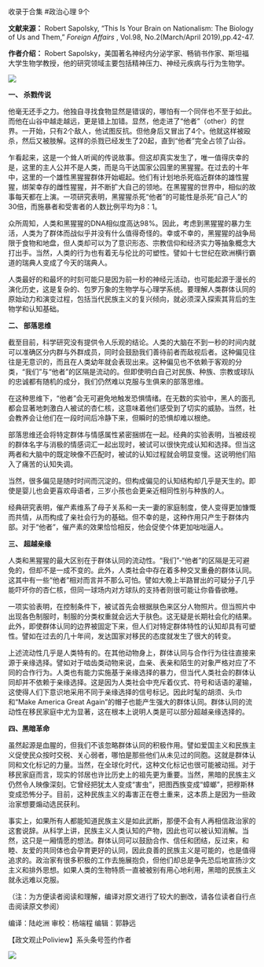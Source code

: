 

收录于合集 #政治心理 9个

**文献来源：** Robert Sapolsky, “This Is Your Brain on Nationalism: The Biology of
Us and Them,” _Foreign Affairs_ , Vol.98, No.2(March/April 2019),pp.42-47.  

  

 **作者介绍：** Robert
Sapolsky，美国著名神经内分泌学家、畅销书作家、斯坦福大学生物学教授，他的研究领域主要包括精神压力、神经元疾病与行为生物学。

  

![](/images/264/2.png)

  

  
  

  

  

  

 **一、 杀戮传说**

  

他毫无还手之力。他独自寻找食物显然是错误的，哪怕有一个同伴也不至于如此。而他在山谷中越走越远，更是错上加错。显然，他走进了“他者”（other）的世界。一开始，只有2个敌人，他试图反抗。但他身后又冒出了4个。他就这样被殴杀，然后又被肢解。这样的杀戮已经发生了20起，直到“他者”完全占领了山谷。

  

乍看起来，这是一个耸人听闻的传说故事。但这却真实发生了，唯一值得庆幸的是，这里的主人公并不是人类，而是乌干达国家公园里的黑猩猩。在过去的十年中，这里的一个雄性黑猩猩群体开始崛起。他们有计划地杀死临近群体的雄性猩猩，绑架幸存的雌性猩猩，并不断扩大自己的领地。在黑猩猩的世界中，相似的故事每天都在上演。一项研究表明，黑猩猩杀死“他者”的可能性是杀死“自己人”的30倍，而施暴者和受害者的人数比例平均为8：1。

  

众所周知，人类和黑猩猩的DNA相似度高达98%。因此，考虑到黑猩猩的暴力生活，人类为了群体而战似乎并没有什么值得奇怪的。幸或不幸的，黑猩猩的战争局限于食物和地盘，但人类却可以为了意识形态、宗教信仰和经济实力等抽象概念大打出手。当然，人类的行为也有着无与伦比的可塑性。譬如十七世纪在欧洲横行霸道的瑞典人变成了今天的瑞典人。

  

人类最好的和最坏的时刻可能只是因为前一秒的神经元活动，也可能起源于漫长的演化历史，这是复杂的、包罗万象的生物学与心理学系统。要理解人类群体认同的原始动力和演变过程，包括当代民族主义的复兴倾向，就必须深入探索其背后的生物学和认知基础。

  

  

 **二、 部落思维**

  

截至目前，科学研究没有提供令人乐观的结论。人类的大脑在不到一秒的时间内就可以准确区分内群与外群成员，同时会鼓励我们善待前者而敌视后者。这种偏见往往是无意识的，而且在人类幼年就会表现出来。这种偏见也不依赖于客观的分类，“我们”与“他者”的区隔是流动的。但即使明白自己对民族、种族、宗教或球队的忠诚都有随机的成分，我们仍然难以克服与生俱来的部落思维。

  

在这种思维下，“他者”会无可避免地触发恐惧情绪。在无数的实验中，黑人的面孔都会显著地刺激白人被试的杏仁核，这意味着他们感受到了切实的威胁。当然，社会教养会让他们在一段时间后冷静下来，但瞬时的恐惧却难以根绝。

  

部落思维还会将特定群体与情感属性紧密捆绑在一起。经典的实验表明，当被歧视的群体名字与消极的情感词汇一起出现时，被试可以很快完成认知和选择。但当这两者和大脑中的既定映像不匹配时，被试的认知过程就会明显变慢。这说明他们陷入了痛苦的认知失调。

  

当然，很多偏见是随时时间而沉淀的。但构成偏见的认知结构却几乎是天生的。即使是婴儿也会更喜欢母语者，三岁小孩也会更亲近相同性别与种族的人。

  

经典研究表明，催产素维系了母子关系和一夫一妻的家庭制度，使人变得更加慷慨而共情，从而构成了亲社会行为的基础。但不幸的是，这种作用只产生于群体内部。对于“他者”，催产素的效果恰恰相反，他会促使个体更加咄咄逼人。

  

  

 **三、 超越亲缘**

  

人类和黑猩猩的最大区别在于群体认同的流动性。“我们”-“他者”的区隔是无可避免的，但却不是一成不变的。此外，人类社会中存在着多种交叉重叠的群体认同。这其中有一些“他者”相对而言并不那么可怕。譬如大晚上半路冒出的可疑分子几乎能吓坏你的杏仁核，但同一球场内对方球队的支持者则很可能让你昏昏欲睡。

  

一项实验表明，在控制条件下，被试首先会根据肤色来区分人物照片。但当照片中出现各色制服时，制服的分类权重就会远大于肤色。这无疑是长期社会化的结果。此外，即使群体认同的边界被固定下来，但人们对特定群体特性的认知却具有可塑性。譬如在过去的几十年间，发达国家对移民的态度就发生了很大的转变。

  

上述流动性几乎是人类特有的。在其他动物身上，群体认同与合作行为往往直接来源于亲缘选择。譬如对于啮齿类动物来说，血亲、表亲和陌生的对象严格对应了不同的合作行为。人类也有能力实施基于亲缘选择的暴力，但当代人类社会的群体认同却并不依赖于亲缘选择。这是因为人类社会中充斥着仪式、符号和话语的灌输，这使得人们下意识地采用不同于亲缘选择的信号标记。因此时髦的胡须、头巾和“Make
America Great Again”的帽子也能产生强大的群体认同。群体认同的流动性在移民家庭中尤为显著，这在根本上说明人类是可以部分超越亲缘选择的。

  

  

 **四、黑暗革命**  

  

虽然起源是血腥的，但我们不该忽略群体认同的积极作用。譬如爱国主义和民族主义促使民众按时交税、关心弱者，哪怕是那些他们从未见过的同胞。这就是群体认同和文化标记的力量。当然，在全球化时代，这种文化标记也很可能被动摇。对于移民家庭而言，现实的邻居也许比历史上的祖先更为重要。当然，黑暗的民族主义仍然令人映像深刻。它曾经把犹太人变成“害虫”，把图西族变成“蟑螂”，把穆斯林变成恐怖分子。目前，这种民族主义的毒害正在卷土重来，这本质上是因为一些政治家想要煽动选民获利。

  

事实上，如果所有人都能知道民族主义是如此武断，那便不会有人再相信政治家的这套说辞。从科学上讲，民族主义人类认知的产物，因此也可以被认知消解。当然，这只是一厢情愿的想法。群体认同可以鼓励合作、信任和团结，反过来，和睦、友爱的共同体也会孕育更好的认同，因此良善的民族主义是可能的，也是值得追求的。政治家有很多积极的工作去施展抱负，但他们却总是争先恐后地宣扬沙文主义和排外思想。如果人类的生物特质一直被被别有用心地利用，黑暗的民族主义就永远难以克服。

  

（注：为方便读者阅读和理解，编译对原文进行了较大的删改，请各位读者自行点击阅读原文参阅）

  

编译：陆屹洲 审校：杨端程 编辑：郭静远

【政文观止Poliview】系头条号签约作者

  

![](/images/264/3.jpeg)

  

